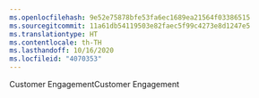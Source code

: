 ```yaml
---
ms.openlocfilehash: 9e52e75878bfe53fa6ec1689ea21564f03386515
ms.sourcegitcommit: 11a61db54119503e82faec5f99c4273e8d1247e5
ms.translationtype: HT
ms.contentlocale: th-TH
ms.lasthandoff: 10/16/2020
ms.locfileid: "4070353"
---
```

<span data-ttu-id="34548-101">Customer Engagement</span><span class="sxs-lookup"><span data-stu-id="34548-101">Customer Engagement</span></span>
